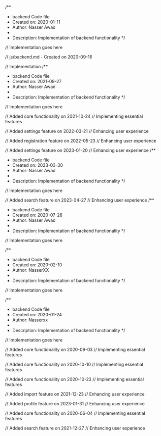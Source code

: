 /**
 * backend Code file
 * Created on: 2020-01-11
 * Author: Nasser Awad
 *
 * Description: Implementation of backend functionality
 */
 
// Implementation goes here

// js/backend.md - Created on 2020-09-16

// Implementation
/**
 * backend Code file
 * Created on: 2021-09-27
 * Author: Nasser Awad
 *
 * Description: Implementation of backend functionality
 */
 
// Implementation goes here


// Added core functionality on 2021-10-24
// Implementing essential features

// Added settings feature on 2022-03-21
// Enhancing user experience

// Added registration feature on 2022-05-23
// Enhancing user experience

// Added settings feature on 2023-01-20
// Enhancing user experience
/**
 * backend Code file
 * Created on: 2023-03-30
 * Author: Nasser Awad
 *
 * Description: Implementation of backend functionality
 */
 
// Implementation goes here


// Added search feature on 2023-04-27
// Enhancing user experience
/**
 * backend Code file
 * Created on: 2020-07-28
 * Author: Nasser Awad
 *
 * Description: Implementation of backend functionality
 */
 
// Implementation goes here

/**
 * backend Code file
 * Created on: 2020-02-10
 * Author: NasserXX
 *
 * Description: Implementation of backend functionality
 */
 
// Implementation goes here

/**
 * backend Code file
 * Created on: 2020-01-24
 * Author: Nasserxx
 *
 * Description: Implementation of backend functionality
 */
 
// Implementation goes here


// Added core functionality on 2020-09-03
// Implementing essential features

// Added core functionality on 2020-10-10
// Implementing essential features

// Added core functionality on 2020-10-23
// Implementing essential features

// Added import feature on 2021-12-23
// Enhancing user experience

// Added profile feature on 2023-01-31
// Enhancing user experience

// Added core functionality on 2020-06-04
// Implementing essential features

// Added search feature on 2021-12-27
// Enhancing user experience
